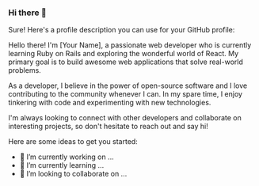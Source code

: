### Hi there 👋



Sure! Here's a profile description you can use for your GitHub profile:

Hello there! I'm [Your Name], a passionate web developer who is currently learning Ruby on Rails and exploring the wonderful world of React. My primary goal is to build awesome web applications that solve real-world problems.

As a developer, I believe in the power of open-source software and I love contributing to the community whenever I can. In my spare time, I enjoy tinkering with code and experimenting with new technologies.

I'm always looking to connect with other developers and collaborate on interesting projects, so don't hesitate to reach out and say hi!


Here are some ideas to get you started:

- 🔭 I’m currently working on ...
- 🌱 I’m currently learning ...
- 👯 I’m looking to collaborate on ...

<!--
- 🤔 I’m looking for help with ...
- 💬 Ask me about ...
- 📫 How to reach me: ...
- 😄 Pronouns: ...
- ⚡ Fun fact: ...
-->
